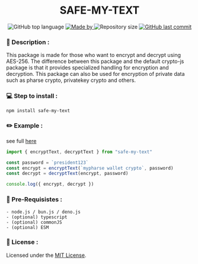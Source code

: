 <h1 align="center">
    SAFE-MY-TEXT
</h1>

<p align="center">
  <img alt="GitHub top language" src="https://img.shields.io/github/languages/top/damartripamungkas/safe-my-text?color=04D361&labelColor=000000">
  
  <a href="#">
    <img alt="Made by" src="https://img.shields.io/static/v1?label=made%20by&message=damartripamungkas&color=04D361&labelColor=000000">
  </a>
  
  <img alt="Repository size" src="https://img.shields.io/github/repo-size/damartripamungkas/safe-my-text?color=04D361&labelColor=000000">
  
  <a href="#">
    <img alt="GitHub last commit" src="https://img.shields.io/github/last-commit/damartripamungkas/safe-my-text?color=04D361&labelColor=000000">
  </a>
</p>

### 📖 Description :

This package is made for those who want to encrypt and decrypt using AES-256. The difference between this package and the default crypto-js package is that it provides specialized handling for encryption and decryption. This package can also be used for encryption of private data such as pharse crypto, privatekey crypto and others.

###

### 💻 Step to install :

```
npm install safe-my-text
```

### ✏️ Example :

see full [here](./test)

```typescript
import { encryptText, decryptText } from "safe-my-text"

const password = `president123`
const encrypt = encryptText(`mypharse wallet crypto`, password)
const decrypt = decryptText(encrypt, password)

console.log({ encrypt, decrypt })
```

### 🧾 Pre-Requisistes :

```
- node.js / bun.js / deno.js
- (optional) typescript
- (optional) commonJS
- (optional) ESM
```

### 📝 License :

Licensed under the [MIT License](./LICENSE).
